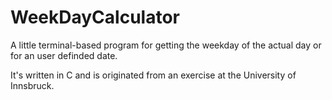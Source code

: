 # WeekDayCalculator
A little terminal-based program for getting the weekday of the actual day or for an user definded date.

It's written in C and is originated from an exercise at the University of Innsbruck.

